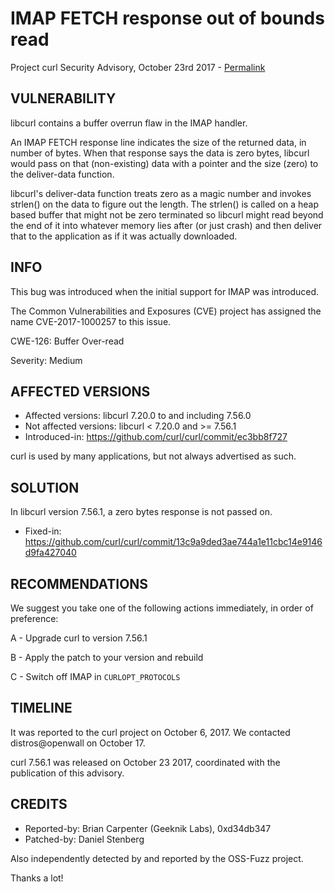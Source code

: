 IMAP FETCH response out of bounds read
======================================

Project curl Security Advisory, October 23rd 2017 -
[Permalink](https://curl.se/docs/CVE-2017-1000257.html)

VULNERABILITY
-------------

libcurl contains a buffer overrun flaw in the IMAP handler.

An IMAP FETCH response line indicates the size of the returned data, in number
of bytes. When that response says the data is zero bytes, libcurl would pass
on that (non-existing) data with a pointer and the size (zero) to the
deliver-data function.

libcurl's deliver-data function treats zero as a magic number and invokes
strlen() on the data to figure out the length. The strlen() is called on a
heap based buffer that might not be zero terminated so libcurl might read
beyond the end of it into whatever memory lies after (or just crash) and then
deliver that to the application as if it was actually downloaded.

INFO
----

This bug was introduced when the initial support for IMAP was introduced.

The Common Vulnerabilities and Exposures (CVE) project has assigned the name
CVE-2017-1000257 to this issue.

CWE-126: Buffer Over-read

Severity: Medium

AFFECTED VERSIONS
-----------------

- Affected versions: libcurl 7.20.0 to and including 7.56.0
- Not affected versions: libcurl < 7.20.0 and >= 7.56.1
- Introduced-in: https://github.com/curl/curl/commit/ec3bb8f727

curl is used by many applications, but not always advertised as such.

SOLUTION
------------

In libcurl version 7.56.1, a zero bytes response is not passed on.

- Fixed-in: https://github.com/curl/curl/commit/13c9a9ded3ae744a1e11cbc14e9146d9fa427040 

RECOMMENDATIONS
---------------

We suggest you take one of the following actions immediately, in order of
preference:

 A - Upgrade curl to version 7.56.1

 B - Apply the patch to your version and rebuild

 C - Switch off IMAP in `CURLOPT_PROTOCOLS`

TIMELINE
---------

It was reported to the curl project on October 6, 2017. We contacted
distros@openwall on October 17.

curl 7.56.1 was released on October 23 2017, coordinated with the publication
of this advisory.

CREDITS
-------

- Reported-by: Brian Carpenter (Geeknik Labs), 0xd34db347
- Patched-by: Daniel Stenberg

Also independently detected by and reported by the OSS-Fuzz project.

Thanks a lot!
